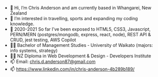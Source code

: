 - 👋 Hi, I’m Chris Anderson and am currently based in Whangarei, New Zealand
- 👀 I’m interested in travelling, sports and expanding my coding knowledge.
- 🌱 2020-2021 So far I’ve been exposed to HTML5, CSS3, Javascript, PERN/MERN (postgres/mongodb,
express, react, node), REST API & CRUD, jest testing, AWS Copilot
- 👨‍🎓 Bachelor of Management Studies - University of Waikato (majors: info systems, strategy)
- 👨‍🎓 NZ Diploma in Web Development & Design - Developers Institute
- 📫 Email: chris.d.anderson87@gmail.com
- 📫 https://www.linkedin.com/in/chris-anderson-4b289b189/

<!---
bojeans/bojeans is a ✨ special ✨ repository because its `README.md` (this file) appears on your GitHub profile.
You can click the Preview link to take a look at your changes.
--->
